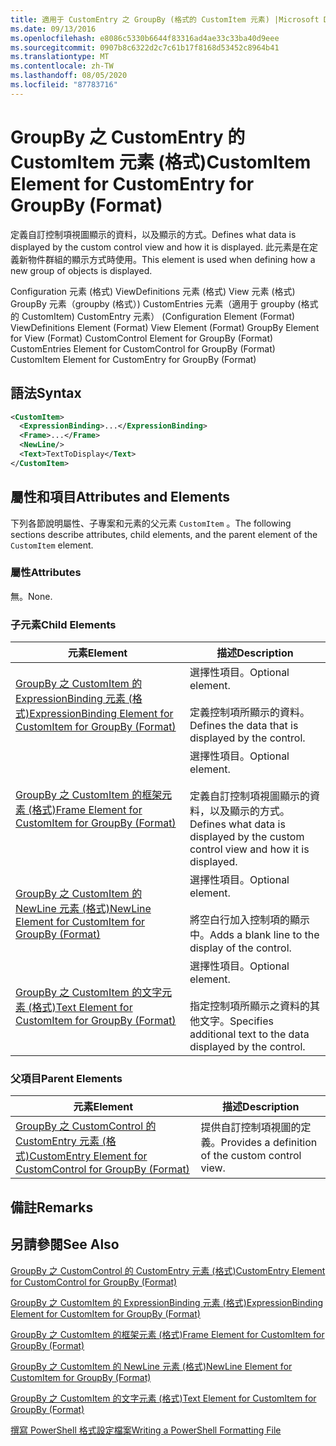 ```yaml
---
title: 適用于 CustomEntry 之 GroupBy (格式的 CustomItem 元素) |Microsoft Docs
ms.date: 09/13/2016
ms.openlocfilehash: e8086c5330b6644f83316ad4ae33c33ba40d9eee
ms.sourcegitcommit: 0907b8c6322d2c7c61b17f8168d53452c8964b41
ms.translationtype: MT
ms.contentlocale: zh-TW
ms.lasthandoff: 08/05/2020
ms.locfileid: "87783716"
---
```

# <a name="customitem-element-for-customentry-for-groupby-format"></a><span data-ttu-id="e9e63-102">GroupBy 之 CustomEntry 的 CustomItem 元素 (格式)</span><span class="sxs-lookup"><span data-stu-id="e9e63-102">CustomItem Element for CustomEntry for GroupBy (Format)</span></span>

<span data-ttu-id="e9e63-103">定義自訂控制項視圖顯示的資料，以及顯示的方式。</span><span class="sxs-lookup"><span data-stu-id="e9e63-103">Defines what data is displayed by the custom control view and how it is displayed.</span></span> <span data-ttu-id="e9e63-104">此元素是在定義新物件群組的顯示方式時使用。</span><span class="sxs-lookup"><span data-stu-id="e9e63-104">This element is used when defining how a new group of objects is displayed.</span></span>

<span data-ttu-id="e9e63-105">Configuration 元素 (格式) ViewDefinitions 元素 (格式) View 元素 (格式) GroupBy 元素（groupby (格式）) CustomEntries 元素（適用于 groupby (格式的 CustomItem) CustomEntry 元素） (</span><span class="sxs-lookup"><span data-stu-id="e9e63-105">Configuration Element (Format) ViewDefinitions Element (Format) View Element (Format) GroupBy Element for View (Format) CustomControl Element for GroupBy (Format) CustomEntries Element for CustomControl for GroupBy (Format) CustomItem Element for CustomEntry for GroupBy (Format)</span></span>

## <a name="syntax"></a><span data-ttu-id="e9e63-106">語法</span><span class="sxs-lookup"><span data-stu-id="e9e63-106">Syntax</span></span>

```xml
<CustomItem>
  <ExpressionBinding>...</ExpressionBinding>
  <Frame>...</Frame>
  <NewLine/>
  <Text>TextToDisplay</Text>
</CustomItem>
```

## <a name="attributes-and-elements"></a><span data-ttu-id="e9e63-107">屬性和項目</span><span class="sxs-lookup"><span data-stu-id="e9e63-107">Attributes and Elements</span></span>

<span data-ttu-id="e9e63-108">下列各節說明屬性、子專案和元素的父元素 `CustomItem` 。</span><span class="sxs-lookup"><span data-stu-id="e9e63-108">The following sections describe attributes, child elements, and the parent element of the `CustomItem` element.</span></span>

### <a name="attributes"></a><span data-ttu-id="e9e63-109">屬性</span><span class="sxs-lookup"><span data-stu-id="e9e63-109">Attributes</span></span>

<span data-ttu-id="e9e63-110">無。</span><span class="sxs-lookup"><span data-stu-id="e9e63-110">None.</span></span>

### <a name="child-elements"></a><span data-ttu-id="e9e63-111">子元素</span><span class="sxs-lookup"><span data-stu-id="e9e63-111">Child Elements</span></span>

|<span data-ttu-id="e9e63-112">元素</span><span class="sxs-lookup"><span data-stu-id="e9e63-112">Element</span></span>|<span data-ttu-id="e9e63-113">描述</span><span class="sxs-lookup"><span data-stu-id="e9e63-113">Description</span></span>|
|-------------|-----------------|
|[<span data-ttu-id="e9e63-114">GroupBy 之 CustomItem 的 ExpressionBinding 元素 (格式)</span><span class="sxs-lookup"><span data-stu-id="e9e63-114">ExpressionBinding Element for CustomItem for GroupBy (Format)</span></span>](./expressionbinding-element-for-customitem-for-groupby-format.md)|<span data-ttu-id="e9e63-115">選擇性項目。</span><span class="sxs-lookup"><span data-stu-id="e9e63-115">Optional element.</span></span><br /><br /> <span data-ttu-id="e9e63-116">定義控制項所顯示的資料。</span><span class="sxs-lookup"><span data-stu-id="e9e63-116">Defines the data that is displayed by the control.</span></span>|
|[<span data-ttu-id="e9e63-117">GroupBy 之 CustomItem 的框架元素 (格式)</span><span class="sxs-lookup"><span data-stu-id="e9e63-117">Frame Element for CustomItem for GroupBy (Format)</span></span>](./frame-element-for-customitem-for-groupby-format.md)|<span data-ttu-id="e9e63-118">選擇性項目。</span><span class="sxs-lookup"><span data-stu-id="e9e63-118">Optional element.</span></span><br /><br /> <span data-ttu-id="e9e63-119">定義自訂控制項視圖顯示的資料，以及顯示的方式。</span><span class="sxs-lookup"><span data-stu-id="e9e63-119">Defines what data is displayed by the custom control view and how it is displayed.</span></span>|
|[<span data-ttu-id="e9e63-120">GroupBy 之 CustomItem 的 NewLine 元素 (格式)</span><span class="sxs-lookup"><span data-stu-id="e9e63-120">NewLine Element for CustomItem for GroupBy (Format)</span></span>](./newline-element-for-customitem-for-groupby-format.md)|<span data-ttu-id="e9e63-121">選擇性項目。</span><span class="sxs-lookup"><span data-stu-id="e9e63-121">Optional element.</span></span><br /><br /> <span data-ttu-id="e9e63-122">將空白行加入控制項的顯示中。</span><span class="sxs-lookup"><span data-stu-id="e9e63-122">Adds a blank line to the display of the control.</span></span>|
|[<span data-ttu-id="e9e63-123">GroupBy 之 CustomItem 的文字元素 (格式)</span><span class="sxs-lookup"><span data-stu-id="e9e63-123">Text Element for CustomItem for GroupBy (Format)</span></span>](./text-element-for-customitem-for-groupby-format.md)|<span data-ttu-id="e9e63-124">選擇性項目。</span><span class="sxs-lookup"><span data-stu-id="e9e63-124">Optional element.</span></span><br /><br /> <span data-ttu-id="e9e63-125">指定控制項所顯示之資料的其他文字。</span><span class="sxs-lookup"><span data-stu-id="e9e63-125">Specifies additional text to the data displayed by the control.</span></span>|

### <a name="parent-elements"></a><span data-ttu-id="e9e63-126">父項目</span><span class="sxs-lookup"><span data-stu-id="e9e63-126">Parent Elements</span></span>

|<span data-ttu-id="e9e63-127">元素</span><span class="sxs-lookup"><span data-stu-id="e9e63-127">Element</span></span>|<span data-ttu-id="e9e63-128">描述</span><span class="sxs-lookup"><span data-stu-id="e9e63-128">Description</span></span>|
|-------------|-----------------|
|[<span data-ttu-id="e9e63-129">GroupBy 之 CustomControl 的 CustomEntry 元素 (格式)</span><span class="sxs-lookup"><span data-stu-id="e9e63-129">CustomEntry Element for CustomControl for GroupBy (Format)</span></span>](./customentry-element-for-customcontrol-for-groupby-format.md)|<span data-ttu-id="e9e63-130">提供自訂控制項視圖的定義。</span><span class="sxs-lookup"><span data-stu-id="e9e63-130">Provides a definition of the custom control view.</span></span>|

## <a name="remarks"></a><span data-ttu-id="e9e63-131">備註</span><span class="sxs-lookup"><span data-stu-id="e9e63-131">Remarks</span></span>

## <a name="see-also"></a><span data-ttu-id="e9e63-132">另請參閱</span><span class="sxs-lookup"><span data-stu-id="e9e63-132">See Also</span></span>

[<span data-ttu-id="e9e63-133">GroupBy 之 CustomControl 的 CustomEntry 元素 (格式)</span><span class="sxs-lookup"><span data-stu-id="e9e63-133">CustomEntry Element for CustomControl for GroupBy (Format)</span></span>](./customentry-element-for-customcontrol-for-groupby-format.md)

[<span data-ttu-id="e9e63-134">GroupBy 之 CustomItem 的 ExpressionBinding 元素 (格式)</span><span class="sxs-lookup"><span data-stu-id="e9e63-134">ExpressionBinding Element for CustomItem for GroupBy (Format)</span></span>](./expressionbinding-element-for-customitem-for-groupby-format.md)

[<span data-ttu-id="e9e63-135">GroupBy 之 CustomItem 的框架元素 (格式)</span><span class="sxs-lookup"><span data-stu-id="e9e63-135">Frame Element for CustomItem for GroupBy (Format)</span></span>](./frame-element-for-customitem-for-groupby-format.md)

[<span data-ttu-id="e9e63-136">GroupBy 之 CustomItem 的 NewLine 元素 (格式)</span><span class="sxs-lookup"><span data-stu-id="e9e63-136">NewLine Element for CustomItem for GroupBy (Format)</span></span>](./newline-element-for-customitem-for-groupby-format.md)

[<span data-ttu-id="e9e63-137">GroupBy 之 CustomItem 的文字元素 (格式)</span><span class="sxs-lookup"><span data-stu-id="e9e63-137">Text Element for CustomItem for GroupBy (Format)</span></span>](./text-element-for-customitem-for-groupby-format.md)

[<span data-ttu-id="e9e63-138">撰寫 PowerShell 格式設定檔案</span><span class="sxs-lookup"><span data-stu-id="e9e63-138">Writing a PowerShell Formatting File</span></span>](./writing-a-powershell-formatting-file.md)
